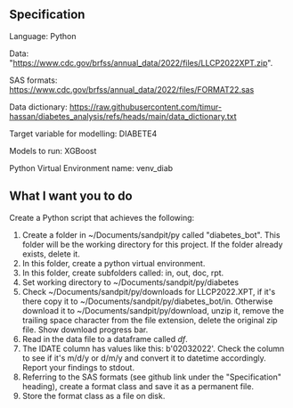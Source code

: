 ## Specification

Language: Python

Data: "https://www.cdc.gov/brfss/annual_data/2022/files/LLCP2022XPT.zip".

SAS formats: https://www.cdc.gov/brfss/annual_data/2022/files/FORMAT22.sas

Data dictionary: https://raw.githubusercontent.com/timur-hassan/diabetes_analysis/refs/heads/main/data_dictionary.txt

Target variable for modelling: DIABETE4

Models to run: XGBoost

Python Virtual Environment name: venv_diab


## What I want you to do
Create a Python script that achieves the following:

1. Create a folder in ~/Documents/sandpit/py called "diabetes_bot". This folder will be the working directory for this project. If the folder already exists, delete it.
2. In this folder, create a python virtual environment.
3. In this folder, create subfolders called: in, out, doc, rpt.
4. Set working directory to ~/Documents/sandpit/py/diabetes
5. Check ~/Documents/sandpit/py/downloads for LLCP2022.XPT, if it's there copy it to ~/Documents/sandpit/py/diabetes_bot/in. Otherwise download it to ~/Documents/sandpit/py/download, unzip it, remove the trailing space character from the file extension, delete the original zip file. Show download progress bar.
6. Read in the data file to a dataframe called _df_.
7. The IDATE column has values like this: b'02032022'. Check the column to see if it's m/d/y or d/m/y and convert it to datetime accordingly. Report your findings to stdout.
8. Referring to the SAS formats (see github link under the "Specification" heading), create a format class and save it as a permanent file.
9. Store the format class as a file on disk.

